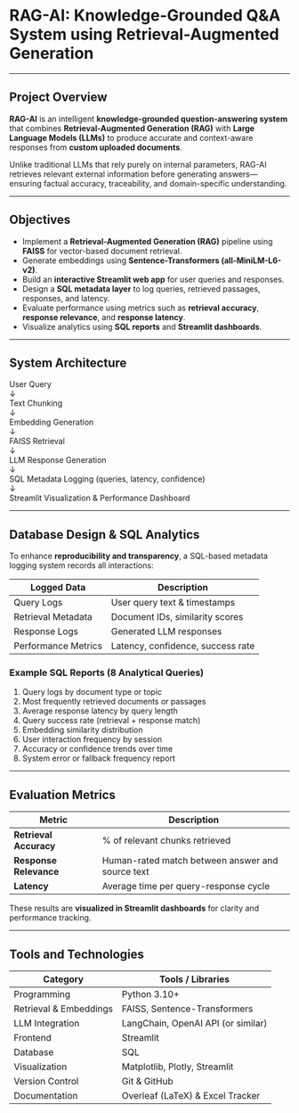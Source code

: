 # RAG-AI: Knowledge-Grounded Q&A System using Retrieval-Augmented Generation

---

## Project Overview

**RAG-AI** is an intelligent **knowledge-grounded question-answering system** that combines **Retrieval-Augmented Generation (RAG)** with **Large Language Models (LLMs)** to produce accurate and context-aware responses from **custom uploaded documents**.

Unlike traditional LLMs that rely purely on internal parameters, RAG-AI retrieves relevant external information before generating answers—ensuring factual accuracy, traceability, and domain-specific understanding.

---

## Objectives

- Implement a **Retrieval-Augmented Generation (RAG)** pipeline using **FAISS** for vector-based document retrieval.  
- Generate embeddings using **Sentence-Transformers (all-MiniLM-L6-v2)**.  
- Build an **interactive Streamlit web app** for user queries and responses.  
- Design a **SQL metadata layer** to log queries, retrieved passages, responses, and latency.  
- Evaluate performance using metrics such as **retrieval accuracy**, **response relevance**, and **response latency**.  
- Visualize analytics using **SQL reports** and **Streamlit dashboards**.

---

## System Architecture

User Query  
      ↓  
Text Chunking  
      ↓  
Embedding Generation  
      ↓  
FAISS Retrieval  
      ↓  
LLM Response Generation  
      ↓  
SQL Metadata Logging (queries, latency, confidence)  
      ↓  
Streamlit Visualization & Performance Dashboard



---

## Database Design & SQL Analytics

To enhance **reproducibility and transparency**, a SQL-based metadata logging system records all interactions:

| Logged Data | Description |
|--------------|-------------|
| Query Logs | User query text & timestamps |
| Retrieval Metadata | Document IDs, similarity scores |
| Response Logs | Generated LLM responses |
| Performance Metrics | Latency, confidence, success rate |

### Example SQL Reports (8 Analytical Queries)
1. Query logs by document type or topic  
2. Most frequently retrieved documents or passages  
3. Average response latency by query length  
4. Query success rate (retrieval + response match)  
5. Embedding similarity distribution  
6. User interaction frequency by session  
7. Accuracy or confidence trends over time  
8. System error or fallback frequency report  

---

## Evaluation Metrics

| Metric | Description |
|---------|-------------|
| **Retrieval Accuracy** | % of relevant chunks retrieved |
| **Response Relevance** | Human-rated match between answer and source text |
| **Latency** | Average time per query-response cycle |

These results are **visualized in Streamlit dashboards** for clarity and performance tracking.

---

## Tools and Technologies

| Category | Tools / Libraries |
|-----------|------------------|
| Programming | Python 3.10+ |
| Retrieval & Embeddings | FAISS, Sentence-Transformers |
| LLM Integration | LangChain, OpenAI API (or similar) |
| Frontend | Streamlit |
| Database | SQL |
| Visualization | Matplotlib, Plotly, Streamlit |
| Version Control | Git & GitHub |
| Documentation | Overleaf (LaTeX) & Excel Tracker |

